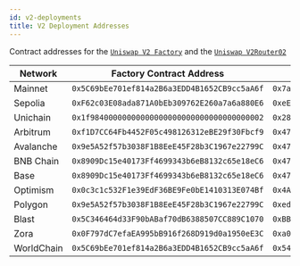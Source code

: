 ```yaml
---
id: v2-deployments
title: V2 Deployment Addresses
---
```


Contract addresses for the [`Uniswap V2 Factory`](https://github.com/Uniswap/v2-core/blob/master/contracts/UniswapV2Factory.sol) and the [`Uniswap V2Router02`](https://github.com/Uniswap/v2-periphery/blob/master/contracts/UniswapV2Router02.sol)

| Network                                              | Factory Contract Address                     | V2Router02 Contract Address                  |
| ---------------------------------------------------- | -------------------------------------------- | -------------------------------------------- |
| Mainnet                                              | `0x5C69bEe701ef814a2B6a3EDD4B1652CB9cc5aA6f` | `0x7a250d5630B4cF539739dF2C5dAcb4c659F2488D` |
| Sepolia                                              | `0xF62c03E08ada871A0bEb309762E260a7a6a880E6` | `0xeE567Fe1712Faf6149d80dA1E6934E354124CfE3` |
| Unichain                                             | `0x1f98400000000000000000000000000000000002` | `0x284f11109359a7e1306c3e447ef14d38400063ff` |
| Arbitrum                                             | `0xf1D7CC64Fb4452F05c498126312eBE29f30Fbcf9` | `0x4752ba5dbc23f44d87826276bf6fd6b1c372ad24` |
| Avalanche                                            | `0x9e5A52f57b3038F1B8EeE45F28b3C1967e22799C` | `0x4752ba5dbc23f44d87826276bf6fd6b1c372ad24` |
| BNB Chain                                            | `0x8909Dc15e40173Ff4699343b6eB8132c65e18eC6` | `0x4752ba5DBc23f44D87826276BF6Fd6b1C372aD24` |
| Base                                                 | `0x8909Dc15e40173Ff4699343b6eB8132c65e18eC6` | `0x4752ba5dbc23f44d87826276bf6fd6b1c372ad24` |
| Optimism                                             | `0x0c3c1c532F1e39EdF36BE9Fe0bE1410313E074Bf` | `0x4A7b5Da61326A6379179b40d00F57E5bbDC962c2` |
| Polygon                                              | `0x9e5A52f57b3038F1B8EeE45F28b3C1967e22799C` | `0xedf6066a2b290C185783862C7F4776A2C8077AD1` |
| Blast                                                | `0x5C346464d33F90bABaf70dB6388507CC889C1070` | `0xBB66Eb1c5e875933D44DAe661dbD80e5D9B03035` |
| Zora                                                 | `0x0F797dC7efaEA995bB916f268D919d0a1950eE3C` | `0xa00F34A632630EFd15223B1968358bA4845bEEC7` |
| WorldChain                                           | `0x5C69bEe701ef814a2B6a3EDD4B1652CB9cc5aA6f` | `0x541aB7c31A119441eF3575F6973277DE0eF460bd` |
